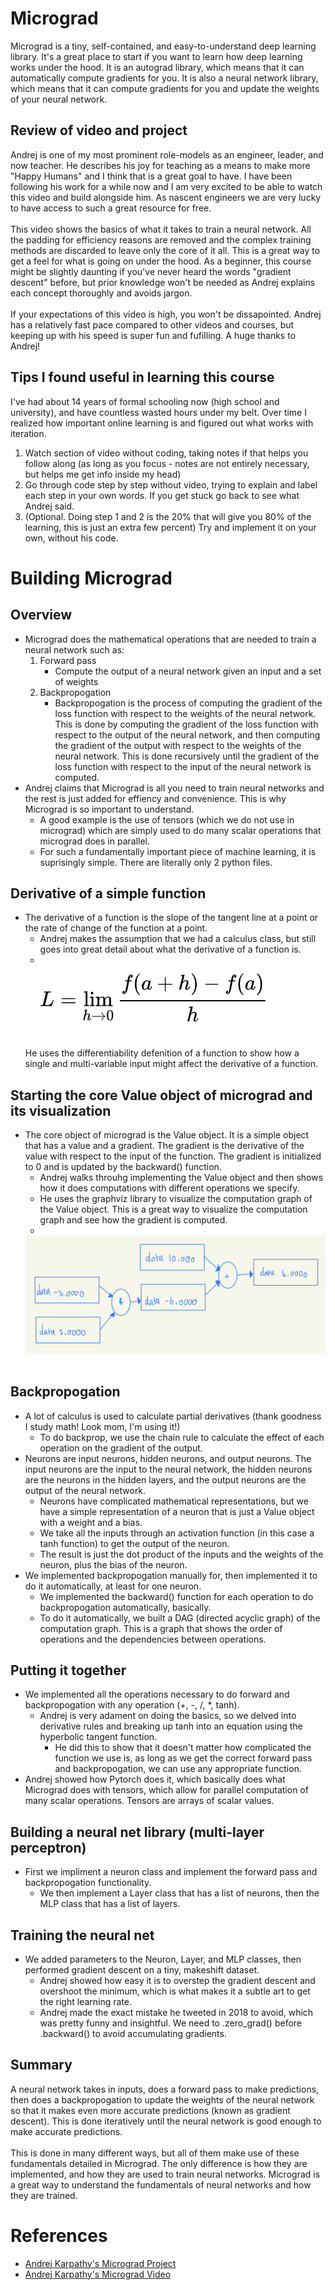 # Micrograd

Micrograd is a tiny, self-contained, and easy-to-understand deep learning library. It's a great place to start if you want to learn how deep learning works under the hood. It is an autograd library, which means that it can automatically compute gradients for you. It is also a neural network library, which means that it can compute gradients for you and update the weights of your neural network.

## Review of video and project
Andrej is one of my most prominent role-models as an engineer, leader, and now teacher. He describes his joy for teaching as a means to make more "Happy Humans" and I think that is a great goal to have. I have been following his work for a while now and I am very excited to be able to watch this video and build alongside him. As nascent engineers we are very lucky to have access to such a great resource for free.<br />
<br />
This video shows the basics of what it takes to train a neural network. All the padding for efficiency reasons are removed and the complex training methods are discarded to leave only the core of it all. This is a great way to get a feel for what is going on under the hood. As a beginner, this course might be slightly daunting if you've never heard the words "gradient descent" before, but prior knowledge won't be needed as Andrej explains each concept thoroughly and avoids jargon.<br />
<br />
If your expectations of this video is high, you won't be dissapointed. Andrej has a relatively fast pace compared to other videos and courses, but keeping up with his speed is super fun and fufilling. A huge thanks to Andrej!

## Tips I found useful in learning this course
I've had about 14 years of formal schooling now (high school and university), and have countless wasted hours under my belt. Over time I realized how important online learning is and figured out what works with iteration.

1. Watch section of video without coding, taking notes if that helps you follow along (as long as you focus - notes are not entirely necessary, but helps me get info inside my head)
2. Go through code step by step without video, trying to explain and label each step in your own words. If you get stuck go back to see what Andrej said.
3. (Optional. Doing step 1 and 2 is the 20% that will give you 80% of the learning, this is just an extra few percent) Try and implement it on your own, without his code.

# Building Micrograd
## Overview
* Micrograd does the mathematical operations that are needed to train a neural network such as:
    1. Forward pass
        - Compute the output of a neural network given an input and a set of weights
    2. Backpropogation
        - Backpropogation is the process of computing the gradient of the loss function with respect to the weights of the neural network. This is done by computing the gradient of the loss function with respect to the output of the neural network, and then computing the gradient of the output with respect to the weights of the neural network. This is done recursively until the gradient of the loss function with respect to the input of the neural network is computed.
* Andrej claims that Micrograd is all you need to train neural networks and the rest is just added for effiency and convenience. This is why Micrograd is so important to understand.
    - A good example is the use of tensors (which we do not use in micrograd) which are simply used to do many scalar operations that micrograd does in parallel.
    - For such a fundamentally important piece of machine learning, it is suprisingly simple. There are literally only 2 python files.

## Derivative of a simple function
* The derivative of a function is the slope of the tangent line at a point or the rate of change of the function at a point.
    - Andrej makes the assumption that we had a calculus class, but still goes into great detail about what the derivative of a function is.<br />
    - <br />
    ![differentiability of a function](images/Differentiablility.png)<br />
    <br />
    He uses the differentiability defenition of a function to show how a single and multi-variable input might affect the derivative of a function.

## Starting the core Value object of micrograd and its visualization
* The core object of micrograd is the Value object. It is a simple object that has a value and a gradient. The gradient is the derivative of the value with respect to the input of the function. The gradient is initialized to 0 and is updated by the backward() function.
    - Andrej walks throuhg implementing the Value object and then shows how it does computations with different operations we specify.
    - He uses the graphviz library to visualize the computation graph of the Value object. This is a great way to visualize the computation graph and see how the gradient is computed.<br />
    - <br />
    ![Value object](images/Value.jpeg)<br />
    <br />

## Backpropogation
* A lot of calculus is used to calculate partial derivatives (thank goodness I study math! Look mom, I'm using it!)
    - To do backprop, we use the chain rule to calculate the effect of each operation on the gradient of the output.
* Neurons are input neurons, hidden neurons, and output neurons. The input neurons are the input to the neural network, the hidden neurons are the neurons in the hidden layers, and the output neurons are the output of the neural network.
    - Neurons have complicated mathematical representations, but we have a simple representation of a neuron that is just a Value object with a weight and a bias.
    - We take all the inputs through an activation function (in this case a tanh function) to get the output of the neuron.
    - The result is just the dot product of the inputs and the weights of the neuron, plus the bias of the neuron.
* We implemented backpropogation manually for, then implemented it to do it automatically, at least for one neuron.
    - We implemented the backward() function for each operation to do backpropogation automatically, basically.
    - To do it automatically, we built a DAG (directed acyclic graph) of the computation graph. This is a graph that shows the order of operations and the dependencies between operations.

## Putting it together
* We implemented all the operations necessary to do forward and backpropogation with any operation (+, -, /, *, tanh).
    - Andrej is very adament on doing the basics, so we delved into derivative rules and breaking up tanh into an equation using the hyperbolic tangent function.
      - He did this to show that it doesn't matter how complicated the function we use is, as long as we get the correct forward pass and backpropogation, we can use any appropriate function.
* Andrej showed how Pytorch does it, which basically does what Micrograd does with tensors, which allow for parallel computation of many scalar operations. Tensors are arrays of scalar values.

## Building a neural net library (multi-layer perceptron)
* First we impliment a neuron class and implement the forward pass and backpropogation functionality.
    - We then implement a Layer class that has a list of neurons, then the MLP class that has a list of layers.


## Training the neural net
* We added parameters to the Neuron, Layer, and MLP classes, then performed gradient descent on a tiny, makeshift dataset.
    - Andrej showed how easy it is to overstep the gradient descent and overshoot the minimum, which is what makes it a subtle art to get the right learning rate.
    - Andrej made the exact mistake he tweeted in 2018 to avoid, which was pretty funny and insightful. We need to .zero_grad() before .backward() to avoid accumulating gradients.

## Summary
A neural network takes in inputs, does a forward pass to make predictions, then does a backpropogation to update the weights of the neural network so that it makes even more accurate predictions (known as gradient descent). This is done iteratively until the neural network is good enough to make accurate predictions.<br />
<br />
This is done in many different ways, but all of them make use of these fundamentals detailed in Micrograd. The only difference is how they are implemented, and how they are used to train neural networks. Micrograd is a great way to understand the fundamentals of neural networks and how they are trained.


# References
* [Andrej Karpathy's Micrograd Project](https://github.com/karpathy/micrograd)
* [Andrej Karpathy's Micrograd Video](https://youtu.be/VMj-3S1tku0)
